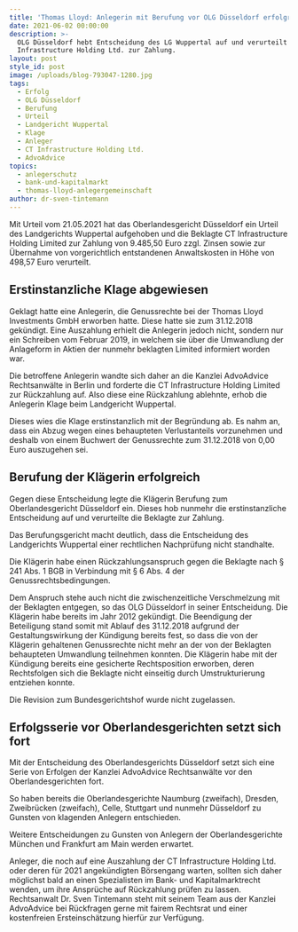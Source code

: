 ```yaml
---
title: 'Thomas Lloyd: Anlegerin mit Berufung vor OLG Düsseldorf erfolgreich'
date: 2021-06-02 00:00:00
description: >-
  OLG Düsseldorf hebt Entscheidung des LG Wuppertal auf und verurteilt CT
  Infrastructure Holding Ltd. zur Zahlung.
layout: post
style_id: post
image: /uploads/blog-793047-1280.jpg
tags:
  - Erfolg
  - OLG Düsseldorf
  - Berufung
  - Urteil
  - Landgericht Wuppertal
  - Klage
  - Anleger
  - CT Infrastructure Holding Ltd.
  - AdvoAdvice
topics:
  - anlegerschutz
  - bank-und-kapitalmarkt
  - thomas-lloyd-anlegergemeinschaft
author: dr-sven-tintemann
---
```

Mit Urteil vom 21.05.2021 hat das Oberlandesgericht Düsseldorf ein Urteil des Landgerichts Wuppertal aufgehoben und die Beklagte CT Infrastructure Holding Limited zur Zahlung von 9.485,50 Euro zzgl. Zinsen sowie zur Übernahme von vorgerichtlich entstandenen Anwaltskosten in Höhe von 498,57 Euro verurteilt.&nbsp;

## Erstinstanzliche Klage abgewiesen

Geklagt hatte eine Anlegerin, die Genussrechte bei der Thomas Lloyd Investments GmbH erworben hatte. Diese hatte sie zum 31.12.2018 gekündigt. Eine Auszahlung erhielt die Anlegerin jedoch nicht, sondern nur ein Schreiben vom Februar 2019, in welchem sie über die Umwandlung der Anlageform in Aktien der nunmehr beklagten Limited informiert worden war.&nbsp;

Die betroffene Anlegerin wandte sich daher an die Kanzlei AdvoAdvice Rechtsanwälte in Berlin und forderte die CT Infrastructure Holding Limited zur Rückzahlung auf. Also diese eine Rückzahlung ablehnte, erhob die Anlegerin Klage beim Landgericht Wuppertal.&nbsp;

Dieses wies die Klage erstinstanzlich mit der Begründung ab. Es nahm an, dass ein Abzug wegen eines behaupteten Verlustanteils vorzunehmen und deshalb von einem Buchwert der Genussrechte zum 31.12.2018 von 0,00 Euro auszugehen sei.&nbsp;

## Berufung der Klägerin erfolgreich

Gegen diese Entscheidung legte die Klägerin Berufung zum Oberlandesgericht Düsseldorf ein. Dieses hob nunmehr die erstinstanzliche Entscheidung auf und verurteilte die Beklagte zur Zahlung.&nbsp;

Das Berufungsgericht macht deutlich, dass die Entscheidung des Landgerichts Wuppertal einer rechtlichen Nachprüfung nicht standhalte.&nbsp;

Die Klägerin habe einen Rückzahlungsanspruch gegen die Beklagte nach &sect; 241 Abs. 1 BGB in Verbindung mit &sect; 6 Abs. 4 der Genussrechtsbedingungen.&nbsp;

Dem Anspruch stehe auch nicht die zwischenzeitliche Verschmelzung mit der Beklagten entgegen, so das OLG Düsseldorf in seiner Entscheidung. Die Klägerin habe bereits im Jahr 2012 gekündigt. Die Beendigung der Beteiligung stand somit mit Ablauf des 31.12.2018 aufgrund der Gestaltungswirkung der Kündigung bereits fest, so dass die von der Klägerin gehaltenen Genussrechte nicht mehr an der von der Beklagten&nbsp; behaupteten Umwandlung teilnehmen konnten. Die Klägerin habe mit der Kündigung bereits eine gesicherte Rechtsposition erworben, deren Rechtsfolgen sich die Beklagte nicht einseitig durch Umstrukturierung entziehen konnte.&nbsp;

Die Revision zum Bundesgerichtshof wurde nicht zugelassen.&nbsp;

## Erfolgsserie vor Oberlandesgerichten setzt sich fort

Mit der Entscheidung des Oberlandesgerichts Düsseldorf setzt sich eine Serie von Erfolgen der Kanzlei AdvoAdvice Rechtsanwälte vor den Oberlandesgerichten fort.&nbsp;

So haben bereits die Oberlandesgerichte Naumburg (zweifach), Dresden, Zweibrücken (zweifach), Celle, Stuttgart und nunmehr Düsseldorf zu Gunsten von klagenden Anlegern entschieden.&nbsp;

Weitere Entscheidungen zu Gunsten von Anlegern der Oberlandesgerichte München und Frankfurt am Main werden erwartet.&nbsp;

Anleger, die noch auf eine Auszahlung der CT Infrastructure Holding Ltd. oder deren für 2021 angekündigten Börsengang warten, sollten sich daher möglichst bald an einen Spezialisten im Bank- und Kapitalmarktrecht wenden, um ihre Ansprüche auf Rückzahlung prüfen zu lassen. Rechtsanwalt Dr. Sven Tintemann steht mit seinem Team aus der Kanzlei AdvoAdvice bei Rückfragen gerne mit fairem Rechtsrat und einer kostenfreien Ersteinschätzung hierfür zur Verfügung.&nbsp;
